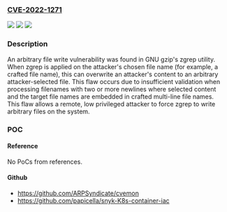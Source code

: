 ### [CVE-2022-1271](https://cve.mitre.org/cgi-bin/cvename.cgi?name=CVE-2022-1271)
![](https://img.shields.io/static/v1?label=Product&message=gzip%2C%20xz-utils&color=blue)
![](https://img.shields.io/static/v1?label=Version&message=n%2Fa&color=blue)
![](https://img.shields.io/static/v1?label=Vulnerability&message=CWE-179%20-%20Incorrect%20Behavior%20Order%3A%20Early%20Validation%2C%20CWE-1173%20Improper%20Use%20of%20Validation%20Framework&color=brighgreen)

### Description

An arbitrary file write vulnerability was found in GNU gzip's zgrep utility. When zgrep is applied on the attacker's chosen file name (for example, a crafted file name), this can overwrite an attacker's content to an arbitrary attacker-selected file. This flaw occurs due to insufficient validation when processing filenames with two or more newlines where selected content and the target file names are embedded in crafted multi-line file names. This flaw allows a remote, low privileged attacker to force zgrep to write arbitrary files on the system.

### POC

#### Reference
No PoCs from references.

#### Github
- https://github.com/ARPSyndicate/cvemon
- https://github.com/papicella/snyk-K8s-container-iac

